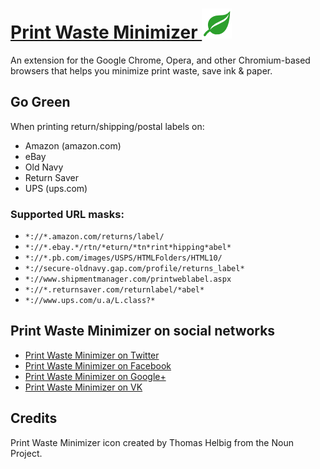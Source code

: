 [Print Waste Minimizer <img src="/global/img/pwm-icon-48.png" width="48" height="48" alt="Print Waste Minimizer">](https://printwasteminimizer.com)
=======

An extension for the Google Chrome, Opera, and other Chromium-based browsers that helps you minimize print waste, save ink & paper.


Go Green
--------

When printing return/shipping/postal labels on:

* Amazon (amazon.com)
* eBay
* Old Navy
* Return Saver
* UPS (ups.com)

### Supported URL masks:

* `*://*.amazon.com/returns/label/`
* `*://*.ebay.*/rtn/*eturn/*tn*rint*hipping*abel*`
* `*://*.pb.com/images/USPS/HTMLFolders/HTML10/`
* `*://secure-oldnavy.gap.com/profile/returns_label*`
* `*://www.shipmentmanager.com/printweblabel.aspx`
* `*://*.returnsaver.com/returnlabel/*abel*`
* `*://www.ups.com/u.a/L.class?*`


Print Waste Minimizer on social networks
--------

- [Print Waste Minimizer on Twitter](https://twitter.com/PrintWasteMin)
- [Print Waste Minimizer on Facebook](https://www.facebook.com/PrintWasteMinimizer)
- [Print Waste Minimizer on Google+](https://plus.google.com/+PrintWasteMinimizer)
- [Print Waste Minimizer on VK](https://vk.com/printwasteminimizer)


Credits
--------

Print Waste Minimizer icon created by Thomas Helbig from the Noun Project.
